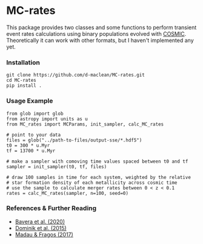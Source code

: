 # MC-rates

This package provides two classes and some functions to perform transient event rates calculations using
binary populations evolved with [COSMIC](https://github.com/COSMIC-PopSynth/COSMIC). Theoretically it can work with other formats, but I haven't implemented any yet. 

### Installation

```
git clone https://github.com/d-maclean/MC-rates.git
cd MC-rates
pip install .
```

### Usage Example

```
from glob import glob
from astropy import units as u
from MC_rates import MCParams, init_sampler, calc_MC_rates

# point to your data
files = glob("../path-to-files/output-sse/*.hdf5")
t0 = 300 * u.Myr
tf = 13700 * u.Myr

# make a sampler with comoving time values spaced between t0 and tf
sampler = init_sampler(t0, tf, files)

# draw 100 samples in time for each system, weighted by the relative
# star formation density of each metallicity across cosmic time
# use the sample to calculate merger rates between 0 < z < 0.1
rates = calc_MC_rates(sampler, n=100, seed=0)
```

### References & Further Reading

- [Bavera et al. (2020)](https://doi.org/10.1051/0004-6361/201936204)
- [Dominik et al. (2015)](https://iopscience.iop.org/article/10.1088/0004-637X/806/2/263)
- [Madau & Fragos (2017)](https://arxiv.org/abs/1606.07887v2)
